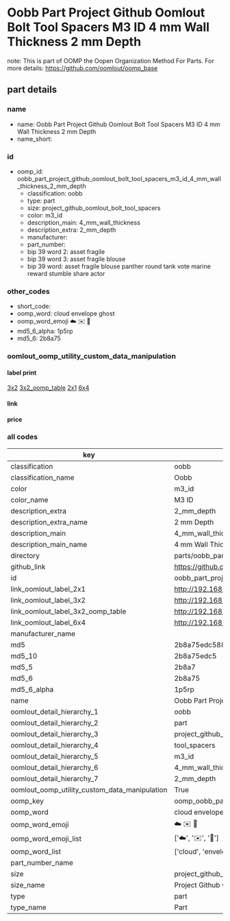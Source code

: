 # Oobb Part Project Github Oomlout Bolt Tool Spacers M3 ID 4 mm Wall Thickness 2 mm Depth  

note: This is part of OOMP the Oopen Organization Method For Parts. For more details: https://github.com/oomlout/oomp_base

##  part details
  







### name
* name: Oobb Part Project Github Oomlout Bolt Tool Spacers M3 ID 4 mm Wall Thickness 2 mm Depth
* name_short: 
### id
* oomp_id: oobb_part_project_github_oomlout_bolt_tool_spacers_m3_id_4_mm_wall_thickness_2_mm_depth
  * classification: oobb
  * type: part
  * size: project_github_oomlout_bolt_tool_spacers
  * color: m3_id
  * description_main: 4_mm_wall_thickness
  * description_extra: 2_mm_depth
  * manufacturer: 
  * part_number: 
  * bip 39 word 2: asset fragile
  * bip 39 word 3: asset fragile blouse
  * bip 39 word: asset fragile blouse panther round tank vote marine reward stumble share actor

### other_codes
* short_code: 
* oomp_word: cloud envelope ghost
* oomp_word_emoji :cloud: :envelope: :ghost:
* md5_6_alpha: 1p5rp
* md5_6: 2b8a75






### oomlout_oomp_utility_custom_data_manipulation
#### label print
[3x2](http://192.168.1.245:1112/?label=oomp%201p5rp)
[3x2_oomp_table](http://192.168.1.108:1112/?label=oomp%201p5rp)
[2x1](http://192.168.1.242:1112/?label=oomp%201p5rp)
[6x4](http://192.168.1.55:1112/?label=oomp%201p5rp)    

#### link

                              

#### price







### all codes 
| key | value |  
| --- | --- |  
| classification | oobb |  
| classification_name | Oobb |  
| color | m3_id |  
| color_name | M3 ID |  
| description_extra | 2_mm_depth |  
| description_extra_name | 2 mm Depth |  
| description_main | 4_mm_wall_thickness |  
| description_main_name | 4 mm Wall Thickness |  
| directory | parts/oobb_part_project_github_oomlout_bolt_tool_spacers_m3_id_4_mm_wall_thickness_2_mm_depth |  
| github_link | https://github.com/oomlout/oomlout_oomp_part_src/tree/main/parts/oobb_part_project_github_oomlout_bolt_tool_spacers_m3_id_4_mm_wall_thickness_2_mm_depth |  
| id | oobb_part_project_github_oomlout_bolt_tool_spacers_m3_id_4_mm_wall_thickness_2_mm_depth |  
| link_oomlout_label_2x1 | http://192.168.1.242:1112/?label=oomp%201p5rp |  
| link_oomlout_label_3x2 | http://192.168.1.245:1112/?label=oomp%201p5rp |  
| link_oomlout_label_3x2_oomp_table | http://192.168.1.108:1112/?label=oomp%201p5rp |  
| link_oomlout_label_6x4 | http://192.168.1.55:1112/?label=oomp%201p5rp |  
| manufacturer_name |  |  
| md5 | 2b8a75edc5881ebf76de39fc3057186d |  
| md5_10 | 2b8a75edc5 |  
| md5_5 | 2b8a7 |  
| md5_6 | 2b8a75 |  
| md5_6_alpha | 1p5rp |  
| name | Oobb Part Project Github Oomlout Bolt Tool Spacers M3 ID 4 mm Wall Thickness 2 mm Depth |  
| oomlout_detail_hierarchy_1 | oobb |  
| oomlout_detail_hierarchy_2 | part |  
| oomlout_detail_hierarchy_3 | project_github_bolt |  
| oomlout_detail_hierarchy_4 | tool_spacers |  
| oomlout_detail_hierarchy_5 | m3_id |  
| oomlout_detail_hierarchy_6 | 4_mm_wall_thickness |  
| oomlout_detail_hierarchy_7 | 2_mm_depth |  
| oomlout_oomp_utility_custom_data_manipulation | True |  
| oomp_key | oomp_oobb_part_project_github_oomlout_bolt_tool_spacers_m3_id_4_mm_wall_thickness_2_mm_depth |  
| oomp_word | cloud envelope ghost |  
| oomp_word_emoji | :cloud: :envelope: :ghost: |  
| oomp_word_emoji_list | [':cloud:', ':envelope:', ':ghost:'] |  
| oomp_word_list | ['cloud', 'envelope', 'ghost'] |  
| part_number_name |  |  
| size | project_github_oomlout_bolt_tool_spacers |  
| size_name | Project Github Oomlout Bolt Tool Spacers |  
| type | part |  
| type_name | Part |  
